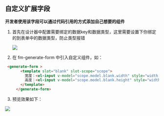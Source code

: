 ## 自定义扩展字段

**开发者使用该字段可以通过代码引用的方式添加自己想要的组件**

1. 首先在设计器中配置需要绑定的数据key和数据类型，这里需要设置下你绑定的到表单中的数据类型，防止类型报错

   ![](https://user-gold-cdn.xitu.io/2018/10/27/166b55ab4883ecbe?w=1127&h=341&f=png&s=27636)

2. 在 fm-generate-form 中引入自定义组件，如：

 ```html
  <generate-form >
        <template slot="blank" slot-scope="scope">
          宽度：<el-input v-model="scope.model.blank.width" style="width: 100px"></el-input>
          高度：<el-input v-model="scope.model.blank.height" style="width: 100px"></el-input>
        </template>
      </generate-form>
```

3.  预览效果如下：

  ![](https://user-gold-cdn.xitu.io/2018/10/27/166b5a15b837f3fe?w=867&h=320&f=png&s=18568)